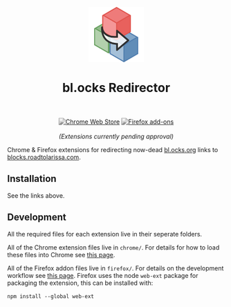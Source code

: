 <p align="center"><img width="128" height="128" src="https://raw.githubusercontent.com/pjpscriv/blocks-redirector/main/firefox/icons/blocks-redirect-219.png"></p>
<h1 align="center">bl.ocks Redirector</h1>

<p align="center">
  </br></br>
  <a href="https://chrome.google.com/webstore/detail/#">
    <picture style="filter: grayscale(1)">
      <source srcset="https://i.imgur.com/XBIE9pk.png" media="(prefers-color-scheme: dark)">
      <img height="58" src="https://i.imgur.com/oGxig2F.png" alt="Chrome Web Store"></picture></a>
  <a href="https://addons.mozilla.org/firefox/addon/#">
    <picture style="filter: grayscale(1)">
      <source srcset="https://i.imgur.com/ZluoP7T.png" media="(prefers-color-scheme: dark)">
      <img height="58" src="https://i.imgur.com/4PobQqE.png" alt="Firefox add-ons"></picture></a>
  </br></br>
  <i>(Extensions currently pending approval)</i>
</p>

Chrome & Firefox extensions for redirecting now-dead [bl.ocks.org](https://bl.ocks.org) links to [blocks.roadtolarissa.com](https://blocks.roadtolarissa.com).

## Installation
See the links above.

## Development
All the required files for each extension live in their seperate folders.

All of the Chrome extension files live in `chrome/`. For details for how to load these files into Chrome see [this page](https://developer.chrome.com/docs/extensions/get-started/tutorial/hello-world#load-unpacked).

All of the Firefox addon files live in `firefox/`. For details on the development workflow see [this page](https://extensionworkshop.com/documentation/develop/firefox-workflow-overview/). Firefox uses the node `web-ext` package for packaging the extension, this can be installed with:

```
npm install --global web-ext
```
